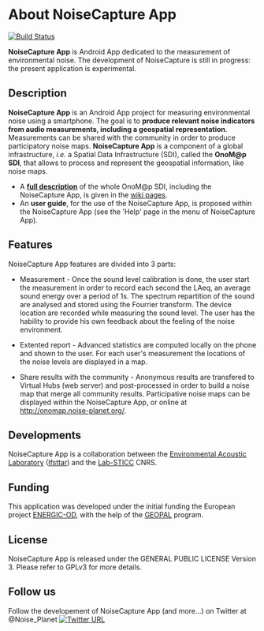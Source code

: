 # About NoiseCapture App

[![Build Status](https://travis-ci.org/Ifsttar/NoiseCapture.svg?branch=master)](https://travis-ci.org/Ifsttar/NoiseCapture) 

**NoiseCapture App** is Android App dedicated to the measurement of environmental noise.
The development of NoiseCapture is still in progress: the present application is experimental.

## Description
**NoiseCapture App** is an Android App project for measuring environmental noise using a smartphone. The goal is to **produce relevant noise indicators from audio measurements, including a geospatial representation**. Measurements can be shared with the community in order to produce participatory noise maps. **NoiseCapture App** is a component of a global infrastructure, _i.e._ a Spatial Data Infrastructure (SDI), called the **OnoM@p SDI**, that allows to process and represent the geospatial information, like noise maps.

* A  [**full description**](https://github.com/Ifsttar/NoiseCapture/wiki) of the whole OnoM@p SDI, including the NoiseCapture App, is given in the [wiki pages](https://github.com/Ifsttar/NoiseCapture/wiki).
* An **user guide**, for the use of the NoiseCapture App, is proposed within the NoiseCapture App (see the 'Help' page in the menu of NoiseCapture App).

## Features

NoiseCapture App features are divided into 3 parts:

 - Measurement - Once the sound level calibration is done, the user start the measurement in order to record each second the LAeq, an average sound energy over a period of 1s. The spectrum repartition of the sound are analysed and stored using the Fourrier transform. The device location are recorded while measuring the sound level. The user has the hability to provide his own feedback about the feeling of the noise environment.

 - Extented report - Advanced statistics are computed locally on the phone and shown to the user. For each user's measurement the locations of the noise levels are displayed in a map.

 - Share results with the community - Anonymous results are transfered to Virtual Hubs (web server) and post-processed in order to build a noise map that merge all community results. Participative noise maps can be displayed within the NoiseCapture App, or online at http://onomap.noise-planet.org/.

## Developments
NoiseCapture App is a collaboration between the [Environmental Acoustic Laboratory](http://www.lae.ifsttar.fr/en/) ([Ifsttar](http://www.ifsttar.fr)) and the [Lab-STICC](http://www.lab-sticc.fr/) CNRS.

## Funding
This application was developed under the initial funding the European project [ENERGIC-OD](http://www.energic-od.eu/), with the help of the [GEOPAL](http://www.geopal.org/accueil) program.

## License
NoiseCapture App is released under the GENERAL PUBLIC LICENSE Version 3. Please refer to GPLv3 for more details.

## Follow us
Follow the developement of NoiseCapture App (and more...) on Twitter at @Noise_Planet
[![Twitter URL](https://img.shields.io/twitter/url/http/shields.io.svg?style=social)](https://twitter.com/Noise_Planet)

